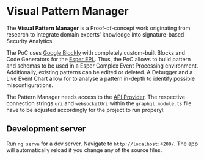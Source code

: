 # Visual Pattern Manager

The **Visual Pattern Manager** is a Proof-of-concept work originating from research to integrate domain experts' knowledge into signature-based Security Analytics. 

The PoC uses [Google Blockly](https://developers.google.com/blockly/) with completely custom-built Blocks and Code Generators for the [Esper EPL](https://esper.espertech.com/release-8.5.0/reference-esper/html/preface.html). Thus, the PoC allows to build pattern and schemas to be used in a Esper Complex Event Processing environment. Additionally, existing patterns can be edited or deleted. A Debugger and a Live Event Chart allow for to analyse a pattern in-depth to identify possible misconfigurations. 

The Pattern Manager needs access to the [API Provider](https://github.com/Knowledge-based-Security-Analytics/backend-graphql). The respective connection strings `uri` and `websocketUri` within the `graphql.module.ts` file have to be adjusted accordingly for the project to run properyl.

## Development server

Run `ng serve` for a dev server. Navigate to `http://localhost:4200/`. The app will automatically reload if you change any of the source files.
